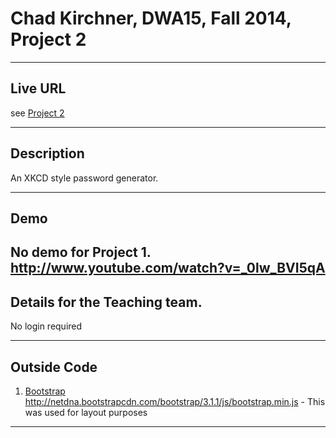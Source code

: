 # Chad Kirchner, DWA15, Fall 2014, Project 2

----
## Live URL
see [Project 2](http://p2.chadkirchner.me/p2.php)

----
## Description
An XKCD style password generator.

----
## Demo
No demo for Project 1. 
http://www.youtube.com/watch?v=_0lw_BVI5qA
----
## Details for the Teaching team.
No login required

----
## Outside Code
1. [Bootstrap](http://netdna.bootstrapcdn.com/bootstrap/3.1.1/js/bootstrap.min.js) http://netdna.bootstrapcdn.com/bootstrap/3.1.1/js/bootstrap.min.js - This was used for layout purposes


----